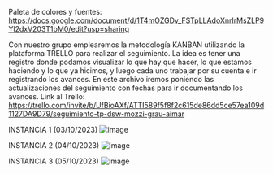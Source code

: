 Paleta de colores y fuentes: https://docs.google.com/document/d/1T4mOZGDv_FSTpLLAdoXnrlrMsZLP9Yl2dxV203T1bM0/edit?usp=sharing 

Con nuestro grupo emplearemos la metodología KANBAN utilizando la plataforma TRELLO para realizar el seguimiento. La idea es tener una registro donde podamos visualizar lo que hay que hacer, lo que estamos haciendo y lo que ya hicimos, y luego cada uno trabajar por su cuenta e ir registrando los avances.
En este archivo iremos poniendo las actualizaciones del seguimiento con fechas para ir documentando los avances.
Link al Trello: https://trello.com/invite/b/UfBioAXf/ATTI589f5f8f2c615de86dd5ce57ea109d1127DA9D79/seguimiento-tp-dsw-mozzi-grau-aimar

INSTANCIA 1 (03/10/2023)
![image](https://github.com/Mozzi02/TrabajoPractico-DSW-Grau-Mozzi-Aimar/assets/128518865/e90d97ec-a8a1-4624-a528-c69f44ae65ed)


INSTANCIA 2 (04/10/2023)
![image](https://github.com/Mozzi02/TrabajoPractico-DSW-Grau-Mozzi-Aimar/assets/128518865/d205b569-dd44-4cb1-9b2c-c1dcc25feefe)

INSTANCIA 3 (05/10/2023)
![image](https://github.com/Mozzi02/TrabajoPractico-DSW-Grau-Mozzi-Aimar/assets/128518865/bbd540ad-62ec-4ecd-99b7-83f050340dcf)



